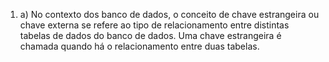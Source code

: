 1. a) No contexto dos banco de dados, o conceito de chave estrangeira ou chave externa se refere ao tipo de relacionamento entre distintas tabelas de dados do banco de dados. Uma chave estrangeira é chamada quando há o relacionamento entre duas tabelas.
